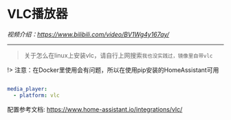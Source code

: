 # VLC播放器

*视频介绍：https://www.bilibili.com/video/BV1Wg4y167ay/*

---

> 关于怎么在linux上安装vlc，请自行上网搜索`我也没实践过，镜像里自带vlc`

!> 注意：在Docker里使用会有问题，所以在使用pip安装的HomeAssistant可用

```yaml

media_player:
  - platform: vlc
```

配置参考文档: https://www.home-assistant.io/integrations/vlc/
